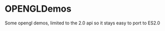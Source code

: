 OPENGLDemos
===========

Some opengl demos, limited to the 2.0 api so it stays easy to port to ES2.0